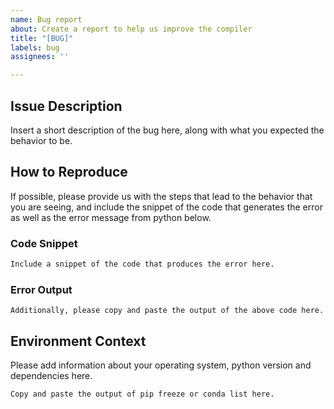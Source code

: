 ```yaml
---
name: Bug report
about: Create a report to help us improve the compiler
title: "[BUG]"
labels: bug
assignees: ''

---
```


Issue Description
-----------------

Insert a short description of the bug here, along with what you expected the behavior to be.

How to Reproduce
----------------


If possible, please provide us with the steps that lead to the behavior that you are seeing, and include the snippet of the code that generates the error as well as the error message from python below. 

### Code Snippet

```python
Include a snippet of the code that produces the error here.
```

### Error Output

```
Additionally, please copy and paste the output of the above code here.
```

Environment Context
-------------------

Please add information about your operating system, python version and dependencies here. 

```
Copy and paste the output of pip freeze or conda list here.
```
